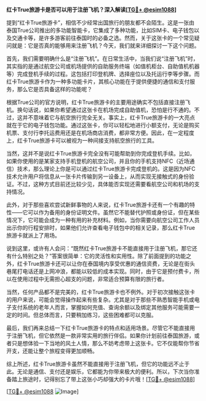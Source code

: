 **红卡True旅游卡是否可以用于注册飞机？深入解读[[TG💪+ @esim1088](https://t.me/s/esim1088)]**

提到“红卡True旅游卡”，相信不少经常出国旅行的朋友都不会陌生。这是一张由泰国True公司推出的多功能智能卡，它集成了多种功能，比如SIM卡、电子钱包以及交通卡等，是许多游客前往泰国时的必备之选。然而，关于这张卡的一个常见疑问就是：它是否真的能够用来注册飞机？今天，我们就来详细探讨一下这个问题。

首先，我们需要明确什么是“注册飞机”。在日常生活中，当我们说“注册飞机”时，其实指的是通过航空公司或机场提供的自助服务终端（如值机柜台、自助值机机器等）完成登机手续的过程。这包括打印登机牌、选择座位以及托运行李等步骤。而红卡True旅游卡作为一种多功能卡片，其核心功能在于提供便捷的通信和支付服务，那么它是否具备这样的功能呢？

根据True公司的官方说明，红卡True旅游卡的主要用途确实不包括直接注册飞机。换句话说，如果你希望通过这张卡在机场完成自助值机，恐怕是行不通的。不过，这并不意味着它与航空旅行完全无关。事实上，红卡True旅游卡的一大亮点就在于它的电子钱包功能。通过这张卡，你可以轻松地进行小额支付，无论是购买机票、支付行李托运费用还是在机场商店消费，都非常方便。因此，在一定程度上，红卡True旅游卡可以被视为一种间接支持航空旅行的工具。

当然，这并不是说红卡True旅游卡完全没有可能帮助到你完成登机手续。比如，如果你使用的是某家支持手机登机的航空公司，并且你的手机支持NFC（近场通信）技术，那么理论上你是可以通过红卡True旅游卡完成登机的。这是因为NFC技术允许用户将信息从一张卡片传输到另一设备上，从而实现无接触式的身份验证。不过，这种方式目前还比较少见，具体能否实现还需要看航空公司和机场的支持情况。

此外，对于那些喜欢尝试新鲜事物的人来说，红卡True旅游卡还有一个有趣的特性——它可以作为备用的身份证明文件。虽然它不能替代护照或身份证，但在某些情况下，它可能会成为一种有用的补充材料。例如，当你需要向航空公司工作人员出示你的行程安排时，如果他们允许查看电子钱包中的相关记录，那么红卡True旅游卡就派上了用场。

说到这里，或许有人会问：“既然红卡True旅游卡不能直接用于注册飞机，那它还有什么特别之处？”答案很简单：它的灵活性和实用性。除了前面提到的功能之外，红卡True旅游卡还可以让你在泰国境内享受优惠的通信资费，无论是在街头巷尾打电话还是上网冲浪，都能以较低的成本实现。同时，由于它是预付费卡，所以在使用过程中无需担心超支的问题，非常适合预算有限的旅行者。

当然，任何产品都不是完美的，红卡True旅游卡也不例外。对于初次接触这张卡的用户来说，可能会觉得操作起来有些复杂。尤其是对于那些不熟悉智能手机或电子支付系统的老年人而言，掌握如何充值、查询余额以及绑定其他服务可能需要一定的时间。但总体而言，只要稍加练习，这些困难都可以克服。

最后，我们再来总结一下红卡True旅游卡的特点和适用场景。尽管它不能直接用于注册飞机，但它依然是一款非常实用的旅行伴侣。如果你计划前往泰国旅游，或者只是想体验一下当地的风土人情，那么不妨考虑带上这张卡。它不仅能帮你节省开支，还能让整个旅程变得更加顺畅。

综上所述，红卡True旅游卡虽然不能直接用于注册飞机，但它的功能远不止于此。无论是通信、支付还是娱乐，它都能为你带来极大的便利。所以，下次当你准备踏上旅途时，记得别忘了带上这张小巧却强大的卡片哦！[[TG💪+ @esim1088](https://t.me/s/esim1088)]

[[TG💪+ @esim1088](https://t.me/s/esim1088) ![Image](https://i.postimg.cc/4NQfJmqS/Snipaste-2025-05-13-00-14-12.png)]